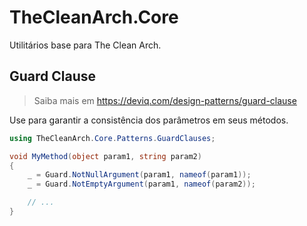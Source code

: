 # TheCleanArch.Core

Utilitários base para The Clean Arch.

## Guard Clause

> Saiba mais em https://deviq.com/design-patterns/guard-clause

Use para garantir a consistência dos parâmetros em seus métodos.

```c#
using TheCleanArch.Core.Patterns.GuardClauses;

void MyMethod(object param1, string param2)
{
    _ = Guard.NotNullArgument(param1, nameof(param1));
    _ = Guard.NotEmptyArgument(param1, nameof(param2));

    // ...
}
```